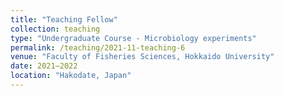 ```yaml
---
title: "Teaching Fellow"
collection: teaching
type: "Undergraduate Course - Microbiology experiments"
permalink: /teaching/2021-11-teaching-6
venue: "Faculty of Fisheries Sciences, Hokkaido University"
date: 2021−2022
location: "Hakodate, Japan"
---
```

